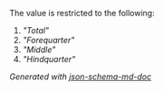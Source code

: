 The value is restricted to the following: 

 1. _"Total"_
 2. _"Forequarter"_
 3. _"Middle"_
 4. _"Hindquarter"_

_Generated with [json-schema-md-doc](https://brianwendt.github.io/json-schema-md-doc/)_